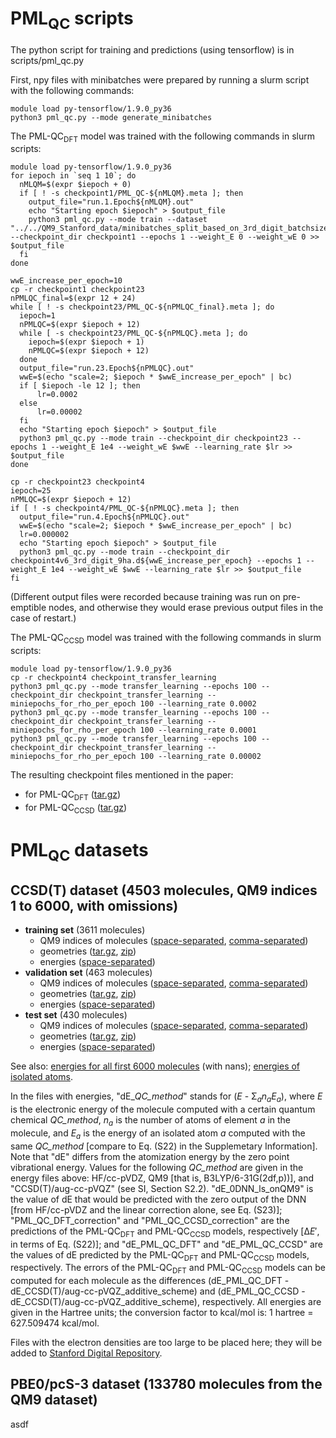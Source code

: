 # PML<sub>QC</sub> scripts
The python script for training and predictions (using tensorflow) is in scripts/pml_qc.py

First, npy files with minibatches were prepared by running a slurm script with the following commands:
```
module load py-tensorflow/1.9.0_py36
python3 pml_qc.py --mode generate_minibatches
```

The PML-QC<sub>DFT</sub> model was trained with the following commands in slurm scripts:
```
module load py-tensorflow/1.9.0_py36
for iepoch in `seq 1 10`; do
  nMLQM=$(expr $iepoch + 0)
  if [ ! -s checkpoint1/PML_QC-${nMLQM}.meta ]; then
    output_file="run.1.Epoch${nMLQM}.out"
    echo "Starting epoch $iepoch" > $output_file
    python3 pml_qc.py --mode train --dataset "../../QM9_Stanford_data/minibatches_split_based_on_3rd_digit_batchsize16" --checkpoint_dir checkpoint1 --epochs 1 --weight_E 0 --weight_wE 0 >> $output_file
  fi
done

wwE_increase_per_epoch=10
cp -r checkpoint1 checkpoint23
nPMLQC_final=$(expr 12 + 24)
while [ ! -s checkpoint23/PML_QC-${nPMLQC_final}.meta ]; do
  iepoch=1
  nPMLQC=$(expr $iepoch + 12)
  while [ -s checkpoint23/PML_QC-${nPMLQC}.meta ]; do
    iepoch=$(expr $iepoch + 1)
    nPMLQC=$(expr $iepoch + 12)
  done
  output_file="run.23.Epoch${nPMLQC}.out"
  wwE=$(echo "scale=2; $iepoch * $wwE_increase_per_epoch" | bc)
  if [ $iepoch -le 12 ]; then
      lr=0.0002
  else
      lr=0.00002
  fi
  echo "Starting epoch $iepoch" > $output_file
  python3 pml_qc.py --mode train --checkpoint_dir checkpoint23 --epochs 1 --weight_E 1e4 --weight_wE $wwE --learning_rate $lr >> $output_file
done

cp -r checkpoint23 checkpoint4
iepoch=25
nPMLQC=$(expr $iepoch + 12)
if [ ! -s checkpoint4/PML_QC-${nPMLQC}.meta ]; then
  output_file="run.4.Epoch${nPMLQC}.out"
  wwE=$(echo "scale=2; $iepoch * $wwE_increase_per_epoch" | bc)
  lr=0.000002
  echo "Starting epoch $iepoch" > $output_file
  python3 pml_qc.py --mode train --checkpoint_dir checkpoint4v6_3rd_digit_9ha.d${wwE_increase_per_epoch} --epochs 1 --weight_E 1e4 --weight_wE $wwE --learning_rate $lr >> $output_file
fi
```
(Different output files were recorded because training was run on pre-emptible nodes, and otherwise they would erase previous output files in the case of restart.)

The PML-QC<sub>CCSD</sub> model was trained with the following commands in slurm scripts:
```
module load py-tensorflow/1.9.0_py36
cp -r checkpoint4 checkpoint_transfer_learning
python3 pml_qc.py --mode transfer_learning --epochs 100 --checkpoint_dir checkpoint_transfer_learning --miniepochs_for_rho_per_epoch 100 --learning_rate 0.0002
python3 pml_qc.py --mode transfer_learning --epochs 100 --checkpoint_dir checkpoint_transfer_learning --miniepochs_for_rho_per_epoch 100 --learning_rate 0.0001
python3 pml_qc.py --mode transfer_learning --epochs 100 --checkpoint_dir checkpoint_transfer_learning --miniepochs_for_rho_per_epoch 100 --learning_rate 0.00002
```

The resulting checkpoint files mentioned in the paper:
  * for PML-QC<sub>DFT</sub> ([tar.gz](checkpoint_files/checkpoint_PML_QC_DFT.tar.gz))
  * for PML-QC<sub>CCSD</sub> ([tar.gz](checkpoint_files/checkpoint_PML_QC_CCSD.tar.gz))

# PML<sub>QC</sub> datasets
## CCSD(T) dataset (4503 molecules, QM9 indices 1 to 6000, with omissions)
* **training set** (3611 molecules)
  * QM9 indices of molecules ([space-separated](ccsdt_dataset/list_of_space_separated_qm9_indices_ccsdt_train.dat), [comma-separated](ccsdt_dataset/list_of_comma_separated_qm9_indices_ccsdt_train.dat))
  * geometries ([tar.gz](ccsdt_dataset/ccsdt_train_coords.tar.gz), [zip](ccsdt_dataset/ccsdt_train_coords.zip))
  * energies ([space-separated](ccsdt_dataset/energies_ccsdt_train.dat))
* **validation set** (463 molecules)
  * QM9 indices of molecules ([space-separated](ccsdt_dataset/list_of_space_separated_qm9_indices_ccsdt_validation.dat), [comma-separated](ccsdt_dataset/list_of_comma_separated_qm9_indices_ccsdt_validation.dat))
  * geometries ([tar.gz](ccsdt_dataset/ccsdt_validation_coords.tar.gz), [zip](ccsdt_dataset/ccsdt_validation_coords.zip))
  * energies ([space-separated](ccsdt_dataset/energies_ccsdt_validation.dat))
* **test set** (430 molecules)
  * QM9 indices of molecules ([space-separated](ccsdt_dataset/list_of_space_separated_qm9_indices_ccsdt_test.dat), [comma-separated](ccsdt_dataset/list_of_comma_separated_qm9_indices_ccsdt_test.dat))
  * geometries ([tar.gz](ccsdt_dataset/ccsdt_test_coords.tar.gz), [zip](ccsdt_dataset/ccsdt_test_coords.zip))
  * energies ([space-separated](ccsdt_dataset/energies_ccsdt_test.dat))

See also: [energies for all first 6000 molecules](ccsdt_dataset/energies_QM9_indices_1to5999.dat) (with nans); [energies of isolated atoms](ccsdt_dataset/energies_atoms.dat).

In the files with energies, "dE_*QC_method*" stands for (*E* - &Sigma;<sub>*a*</sub>*n*<sub>*a*</sub>*E*<sub>*a*</sub>), where *E* is the electronic energy of the molecule computed with a certain quantum chemical *QC_method*, *n*<sub>*a*</sub> is the number of atoms of element *a* in the molecule, and *E*<sub>*a*</sub> is the energy of an isolated atom *a* computed with the same *QC_method* [compare to Eq. (S22) in the Supplemetary Information]. Note that "dE" differs from the atomization energy by the zero point vibrational energy. Values for the following *QC_method* are given in the energy files above: HF/cc-pVDZ, QM9 [that is, B3LYP/6-31G(2df,p))], and "CCSD(T)/aug-cc-pVQZ" (see SI, Section S2.2). "dE_0DNN_ls_onQM9" is the value of dE that would be predicted with the zero output of the DNN [from HF/cc-pVDZ and the linear correction alone, see Eq. (S23)]; "PML_QC_DFT_correction" and "PML_QC_CCSD_correction" are the predictions of the PML-QC<sub>DFT</sub> and PML-QC<sub>CCSD</sub> models, respectively [&Delta;*E*&prime;, in terms of Eq. (S22)]; and "dE_PML_QC_DFT" and "dE_PML_QC_CCSD" are the values of dE predicted by the PML-QC<sub>DFT</sub> and PML-QC<sub>CCSD</sub> models, respectively. The errors of the PML-QC<sub>DFT</sub> and PML-QC<sub>CCSD</sub> models can be computed for each molecule as the differences (dE_PML_QC_DFT - dE_CCSD(T)/aug-cc-pVQZ_additive_scheme) and (dE_PML_QC_CCSD - dE_CCSD(T)/aug-cc-pVQZ_additive_scheme), respectively. All energies are given in the Hartree units; the conversion factor to kcal/mol is: 1 hartree = 627.509474 kcal/mol.

Files with the electron densities are too large to be placed here; they will be added to [Stanford Digital Repository](https://searchworks.stanford.edu/view/kf921gd3855).

## PBE0/pcS-3 dataset (133780 molecules from the QM9 dataset)
asdf
